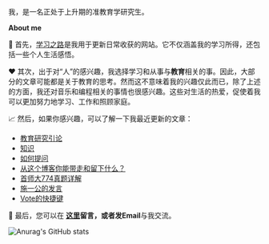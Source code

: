 <!--
### Hi there 👋

**leonuxzy/leonuxzy** is a ✨ _special_ ✨ repository because its `README.md` (this file) appears on your GitHub profile.

Here are some ideas to get you started:

- 🔭 I’m currently working on ...
- 🌱 I’m currently learning ...
- 👯 I’m looking to collaborate on ...
- 🤔 I’m looking for help with ...
- 💬 Ask me about ...
- 📫 How to reach me: ...
- 😄 Pronouns: ...
- ⚡ Fun fact: ...
-->

我，是一名正处于上升期的准教育学研究生。

**About me**

💼 首先，[学习之路](https://leonuxzy.github.io/)是我用于更新日常收获的网站。它不仅涵盖我的学习所得，还包括一些个人生活感悟。

❤️ 其次，出于对“人”的感兴趣，我选择学习和从事与**教育**相关的事。因此，大部分的文章可能都是关于教育的思考。然而这不意味着我的兴趣仅此而已，除了上述的方面，我还对音乐和编程相关的事情也很感兴趣。这些对生活的热爱，促使着我可以更加努力地学习、工作和照顾家庭。

📈 然后，如果你感兴趣，可以了解一下我最近更新的文章：
<!-- BLOG-POST-LIST:START -->
- [教育研究引论](https://leonuxzy.github.io/2022/01/20/%E6%95%99%E8%82%B2%E7%A0%94%E7%A9%B6%E7%90%86%E8%AE%BA%E7%95%8C%E5%AE%9A/)
- [知识](https://leonuxzy.github.io/2022/01/08/%E7%9F%A5%E8%AF%86/)
- [如何提问](https://leonuxzy.github.io/2021/12/30/%E5%A6%82%E4%BD%95%E6%8F%90%E9%97%AE/)
- [从这个博客你能带走和留下什么？](https://leonuxzy.github.io/2021/12/29/Top/)
- [首师大774真题详解](https://leonuxzy.github.io/2021/09/27/774%E7%9C%9F%E9%A2%98%E8%AF%A6%E8%A7%A3/)
- [施一公的发言](https://leonuxzy.github.io/2021/07/17/%E6%96%BD%E4%B8%80%E5%85%AC/)
- [Vote的快捷键](https://leonuxzy.github.io/2021/06/12/Vnote%E5%BF%AB%E6%8D%B7%E9%94%AE/)
<!-- BLOG-POST-LIST:END -->

💬 最后，您可以在 **[这里](https://leonuxzy.github.io/2021/12/29/Top/)**留言，或者发**Email**与我交流。

![Anurag's GitHub stats](https://github-readme-stats.vercel.app/api?username=leonuxzy&show_icons=true)